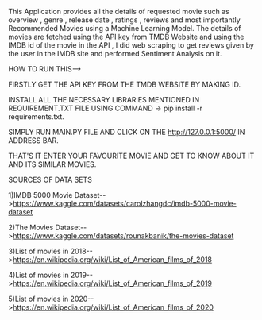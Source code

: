 This Application provides all the details of requested movie such as overview , genre , release date , ratings , reviews and most importantly Recommended Movies using a
Machine Learning Model.
The details of movies are fetched using the API key from TMDB Website and using the IMDB id of the movie in the API , I did web scraping to get reviews given by the 
user in the IMDB site and performed Sentiment Analysis on it.


HOW TO RUN THIS-->



FIRSTLY GET THE API KEY FROM THE TMDB WEBSITE BY MAKING ID.




INSTALL ALL THE NECESSARY LIBRARIES MENTIONED IN REQUIREMENT.TXT FILE USING COMMAND -> pip install -r requirements.txt.




SIMPLY RUN MAIN.PY FILE AND CLICK ON THE http://127.0.0.1:5000/ IN ADDRESS BAR.



THAT'S IT ENTER YOUR FAVOURITE MOVIE AND GET TO KNOW ABOUT IT AND ITS SIMILAR MOVIES.



SOURCES OF DATA SETS


1)IMDB 5000 Movie Dataset-->https://www.kaggle.com/datasets/carolzhangdc/imdb-5000-movie-dataset



2)The Movies Dataset-->https://www.kaggle.com/datasets/rounakbanik/the-movies-dataset



3)List of movies in 2018-->https://en.wikipedia.org/wiki/List_of_American_films_of_2018


4)List of movies in 2019-->https://en.wikipedia.org/wiki/List_of_American_films_of_2019



5)List of movies in 2020-->https://en.wikipedia.org/wiki/List_of_American_films_of_2020
